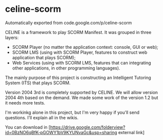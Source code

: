 # celine-scorm
Automatically exported from code.google.com/p/celine-scorm

CELINE is a framework to play SCORM Manifest. It was grouped in three layers: 
  * SCORM Player (no matter the application context: console, GUI or web);
  * SCORM LMS (using with SCORM Player, features to construct web application that plays SCORM);
  * Web Services (using with SCORM LMS, features that can integrating other applications, in other programming languages). 

The mainly purpose of this project is constructing an Intelligent Tutoring System (ITS) that plays SCORM.

Version 2004 3rd is completely supported by CELINE. We will allow version 2004 4th based on the demand. We made some work of the version 1.2 but it needs more tests.

I'm workinkg alone in this project, but I'm very happy if you'll send questions. I'll explain all in the wikis.

You can download in [https://drive.google.com/folderview?id=0BzNO6qBfK-pGOWY1bV9KYUNvaGc&usp=sharing external link]
